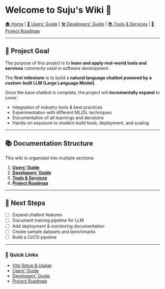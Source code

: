 # Welcome to **Suju's Wiki** 🚀  

[🏠 Home](Home) | [📖 Users' Guide](Users-Guide) | [🛠 Developers' Guide](Developers'-Guide) | [📚 Tools & Services](Tools-and-Services) | [📓 Project Roadmap](Project-Roadmap)  

---

## 📌 Project Goal  

The purpose of this project is to **learn and apply real-world tools and services** commonly used in software development.  

The **first milestone** is to build a **natural language chatbot powered by a custom-built LLM (Large Language Model)**.  

Once the base chatbot is complete, the project will **incrementally expand** to cover:  
- Integration of industry tools & best practices  
- Experimentation with different ML/DL techniques  
- Documentation of all learnings and decisions  
- Hands-on exposure to modern build tools, deployment, and scaling  

---

## 📚 Documentation Structure  

This wiki is organized into multiple sections:  

1. **[Users' Guide](Users-Guide)**  
2. **[Developers' Guide](Developers-Guide)**  
3. **[Tools & Services](Tools-and-Services)**  
4. **[Project Roadmap](Project-Roadmap)**  

---

## 🚀 Next Steps  

- [ ] Expand chatbot features  
- [ ] Document training pipeline for LLM  
- [ ] Add deployment & monitoring documentation  
- [ ] Create sample datasets and benchmarks  
- [ ] Build a CI/CD pipeline  

---

### 🔗 Quick Links  
- [Vite Setup & Usage](../blob/main/docs/vite.md)  
- [Users' Guide](Users-Guide)  
- [Developers' Guide](Developers'-Guide)  
- [Project Roadmap](Project-Roadmap)  
